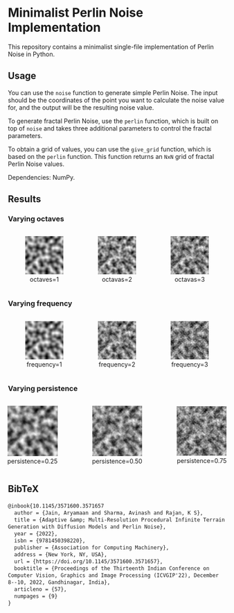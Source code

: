 # Minimalist Perlin Noise Implementation

This repository contains a minimalist single-file implementation of Perlin Noise in Python.

## Usage

You can use the `noise` function to generate simple Perlin Noise. The input should be the coordinates of the point you want to calculate the noise value for, and the output will be the resulting noise value.

To generate fractal Perlin Noise, use the `perlin` function, which is built on top of `noise` and takes three additional parameters to control the fractal parameters.

To obtain a grid of values, you can use the `give_grid` function, which is based on the `perlin` function. This function returns an `NxN` grid of fractal Perlin Noise values.

Dependencies: NumPy.

## Results

### Varying octaves

<div style="display:flex; justify-content:center; align-items:center;">
  <figure>
    <img src="figures/oct1.png" alt="Image 1">
    <figcaption style="text-align:center;">octaves=1</figcaption>
  </figure>
  <figure>
    <img src="figures/oct2.png" alt="Image 2">
    <figcaption style="text-align:center;">octavas=2</figcaption>
  </figure>
  <figure>
    <img src="figures/oct3.png" alt="Image 3">
    <figcaption style="text-align:center;">octavas=3</figcaption>
  </figure>
</div>


### Varying frequency

<div style="display:flex; justify-content:center; align-items:center;">
  <figure>
    <img src="figures/freq1.png" alt="Image 1">
    <figcaption style="text-align:center;">frequency=1</figcaption>
  </figure>
  <figure>
    <img src="figures/freq2.png" alt="Image 2">
    <figcaption style="text-align:center;">frequency=2</figcaption>
  </figure>
  <figure>
    <img src="figures/freq3.png" alt="Image 3">
    <figcaption style="text-align:center;">frequency=3</figcaption>
  </figure>
</div>

### Varying persistence

<div style="display:flex; justify-content:center; align-items:center;">
  <figure>
    <img src="figures/pres_0_25.png" alt="Image 1">
    <figcaption style="text-align:center;">persistence=0.25</figcaption>
  </figure>
  <figure>
    <img src="figures/pres_0_50.png" alt="Image 2">
    <figcaption style="text-align:center;">persistence=0.50</figcaption>
  </figure>
  <figure>
    <img src="figures/pres_0_75.png" alt="Image 3">
    <figcaption style="text-align:center;">persistence=0.75</figcaption>
  </figure>
</div>

## BibTeX

```
@inbook{10.1145/3571600.3571657
  author = {Jain, Aryamaan and Sharma, Avinash and Rajan, K S},
  title = {Adaptive &amp; Multi-Resolution Procedural Infinite Terrain Generation with Diffusion Models and Perlin Noise},
  year = {2022},
  isbn = {9781450398220},
  publisher = {Association for Computing Machinery},
  address = {New York, NY, USA},
  url = {https://doi.org/10.1145/3571600.3571657},
  booktitle = {Proceedings of the Thirteenth Indian Conference on Computer Vision, Graphics and Image Processing (ICVGIP'22), December 8--10, 2022, Gandhinagar, India},
  articleno = {57},
  numpages = {9}
}
```

